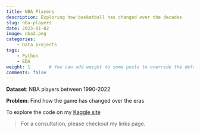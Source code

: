 ```yaml
---
title: NBA Players
description: Exploring how basketball has changed over the decades
slug: nba-players
date: 2023-01-02
image: nba2.png
categories:
    - Data projects
tags:
    - Python
    - EDA
weight: 1       # You can add weight to some posts to override the default sorting (date descending)
comments: false
---
```


**Dataset**: NBA players between 1990-2022

**Problem**: Find how the game has changed over the eras

To explore the code on my [Kaggle site](https://www.kaggle.com/code/wilomentena/nba-players-eda-svm-visualisations)

> For a consultation, please checkout my links page.
